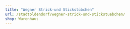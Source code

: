 ```yaml
---
title: "Wegner Strick-und Stickstübchen"
url: /stadtoldendorf/wegner-strick-und-stickstuebchen/
shop: Warenhaus
---
```

